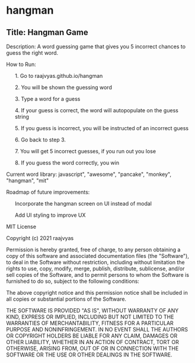# hangman

## Title: Hangman Game

Description: A word guessing game that gives you 5 incorrect chances to guess the right word.

How to Run:
<ul> 1. Go to raajvyas.github.io/hangman </ul>
<ul> 2. You will be shown the guessing word </ul>
<ul> 3. Type a word for a guess </ul>
<ul> 4. If your guess is correct, the word will autopopulate on the guess string </ul>
<ul> 5. If you guess is incorrect, you will be instructed of an incorrect guess </ul>
<ul> 6. Go back to step 3. </ul>
<ul> 7. You will get 5 incorrect guesses, if you run out you lose </ul>
<ul> 8. If you guess the word correctly, you win </ul>

Current word library: javascript", "awesome", "pancake", "monkey", "hangman", "mit"

Roadmap of future improvements:
<ul> Incorporate the hangman screen on UI instead of modal </ul>
<ul> Add UI styling to improve UX </ul>

MIT License

Copyright (c) 2021 raajvyas

Permission is hereby granted, free of charge, to any person obtaining a copy
of this software and associated documentation files (the "Software"), to deal
in the Software without restriction, including without limitation the rights
to use, copy, modify, merge, publish, distribute, sublicense, and/or sell
copies of the Software, and to permit persons to whom the Software is
furnished to do so, subject to the following conditions:

The above copyright notice and this permission notice shall be included in all
copies or substantial portions of the Software.

THE SOFTWARE IS PROVIDED "AS IS", WITHOUT WARRANTY OF ANY KIND, EXPRESS OR
IMPLIED, INCLUDING BUT NOT LIMITED TO THE WARRANTIES OF MERCHANTABILITY,
FITNESS FOR A PARTICULAR PURPOSE AND NONINFRINGEMENT. IN NO EVENT SHALL THE
AUTHORS OR COPYRIGHT HOLDERS BE LIABLE FOR ANY CLAIM, DAMAGES OR OTHER
LIABILITY, WHETHER IN AN ACTION OF CONTRACT, TORT OR OTHERWISE, ARISING FROM,
OUT OF OR IN CONNECTION WITH THE SOFTWARE OR THE USE OR OTHER DEALINGS IN THE
SOFTWARE.
